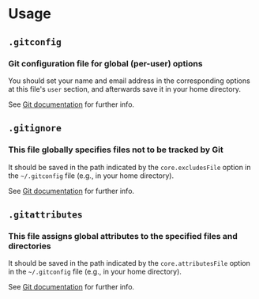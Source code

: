 # Usage


## `.gitconfig`

### Git configuration file for global (per-user) options

You should set your name and email address in the corresponding options at this file's `user` section, and afterwards save it in your home directory.

See [Git documentation](https://git-scm.com/docs/git-config#FILES) for further info.


## `.gitignore`

### This file globally specifies files not to be tracked by Git

It should be saved in the path indicated by the `core.excludesFile` option in the `~/.gitconfig` file (e.g., in your home directory).

See [Git documentation](https://git-scm.com/docs/gitignore) for further info.


## `.gitattributes`

### This file assigns global attributes to the specified files and directories

It should be saved in the path indicated by the `core.attributesFile` option in the `~/.gitconfig` file (e.g., in your home directory).

See [Git documentation](https://git-scm.com/docs/gitattributes) for further info.
